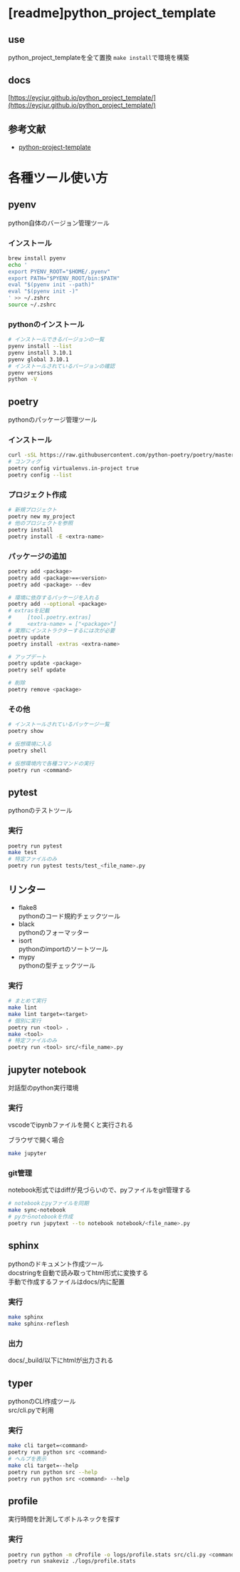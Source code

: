 # [readme]python_project_template

## use
python_project_templateを全て置換
`make install`で環境を構築

## docs
[https://eycjur.github.io/python_project_template/](https://eycjur.github.io/python_project_template/)

## 参考文献
- [python-project-template](https://github.com/rochacbruno/python-project-template)

# 各種ツール使い方

## pyenv
python自体のバージョン管理ツール

### インストール
```bash
brew install pyenv
echo '
export PYENV_ROOT="$HOME/.pyenv"
export PATH="$PYENV_ROOT/bin:$PATH"
eval "$(pyenv init --path)"
eval "$(pyenv init -)"
' >> ~/.zshrc
source ~/.zshrc
```

### pythonのインストール
```bash
# インストールできるバージョンの一覧
pyenv install --list
pyenv install 3.10.1
pyenv global 3.10.1
# インストールされているバージョンの確認
pyenv versions
python -V
```

## poetry
pythonのパッケージ管理ツール

### インストール
```bash
curl -sSL https://raw.githubusercontent.com/python-poetry/poetry/master/get-poetry.py | python -
# コンフィグ
poetry config virtualenvs.in-project true
poetry config --list
```

### プロジェクト作成
```bash
# 新規プロジェクト
poetry new my_project
# 他のプロジェクトを参照
poetry install
poetry install -E <extra-name>
```

### パッケージの追加
```bash
poetry add <package>
poetry add <package>==<version>
poetry add <package> --dev

# 環境に依存するパッケージを入れる
poetry add --optional <package>
# extrasを記載
#     [tool.poetry.extras]
#     <extra-name> = ["<package>"]
# 実際にインストラクターするには次が必要
poetry update
poetry install -extras <extra-name>

# アップデート
poetry update <package>
poetry self update

# 削除
poetry remove <package>
```

### その他
```bash
# インストールされているパッケージ一覧
poetry show

# 仮想環境に入る
poetry shell

# 仮想環境内で各種コマンドの実行
poetry run <command>
```

## pytest
pythonのテストツール

### 実行
```bash
poetry run pytest
make test
# 特定ファイルのみ
poetry run pytest tests/test_<file_name>.py
```

## リンター

- flake8  
pythonのコード規約チェックツール
- black  
pythonのフォーマッター
- isort  
pythonのimportのソートツール
- mypy  
pythonの型チェックツール

### 実行
```bash
# まとめて実行
make lint
make lint target=<target>
# 個別に実行
poetry run <tool> .
make <tool>
# 特定ファイルのみ
poetry run <tool> src/<file_name>.py
```

## jupyter notebook
対話型のpython実行環境

### 実行
vscodeでipynbファイルを開くと実行される

ブラウザで開く場合
```bash
make jupyter
```

### git管理
notebook形式ではdiffが見づらいので、pyファイルをgit管理する
```bash
# notebookとpyファイルを同期
make sync-notebook
# pyからnotebookを作成
poetry run jupytext --to notebook notebook/<file_name>.py
```

## sphinx
pythonのドキュメント作成ツール  
docstringを自動で読み取ってhtml形式に変換する  
手動で作成するファイルはdocs/内に配置

### 実行
```bash
make sphinx
make sphinx-reflesh
```

### 出力
docs/_build/以下にhtmlが出力される

## typer
pythonのCLI作成ツール  
src/cli.pyで利用

### 実行
```bash
make cli target=<command>
poetry run python src <command>
# ヘルプを表示
make cli target=--help
poetry run python src --help
poetry run python src <command> --help
```

## profile
実行時間を計測してボトルネックを探す

### 実行
```bash
poetry run python -m cProfile -o logs/profile.stats src/cli.py <command>
poetry run snakeviz ./logs/profile.stats
```
